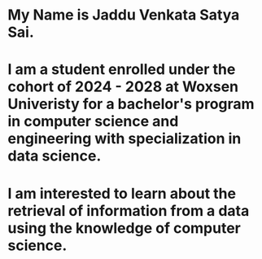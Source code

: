 # My Name is Jaddu Venkata Satya Sai.
# I am a student enrolled under the cohort of 2024 - 2028 at Woxsen Univeristy for a bachelor's program in computer science and engineering with specialization in data science.
# I am interested to learn about the retrieval of information from a data using the knowledge of computer science.
